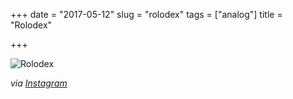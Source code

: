 +++
date = "2017-05-12"
slug = "rolodex"
tags = ["analog"]
title = "Rolodex"

+++

![Rolodex][1]

_via [Instagram][2]_

 [1]: /img/2017/rolodex.jpg
 [2]: https://www.instagram.com/p/BT_qVPBAbAD/
